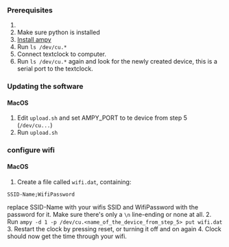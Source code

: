 ### Prerequisites
1. 
2. Make sure python is installed
3. [Install ampy](https://pypi.org/project/adafruit-ampy/)
4. Run `ls /dev/cu.*`
5. Connect textclock to computer.
6. Run `ls /dev/cu.*` again and look for the newly created device, this is a serial port to the textclock.

### Updating the software

#### MacOS
1. Edit `upload.sh` and set AMPY_PORT to te device from step 5 (`/dev/cu...`) 
2. Run `upload.sh` 

### configure wifi

#### MacOS

1. Create a file called `wifi.dat`, containing:
  ```
  SSID-Name;WifiPassword
  ```
  replace SSID-Name with your wifis SSID and WifiPassword with the password for it. Make sure there's only a `\n` line-ending or none at all.
2. Run `ampy -d 1 -p /dev/cu.<name_of_the_device_from_step_5> put wifi.dat`
3. Restart the clock by pressing reset, or turning it off and on again
4. Clock should now get the time through your wifi.
